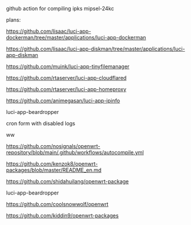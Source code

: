 github action for compiling ipks mipsel-24kc

plans:

https://github.com/lisaac/luci-app-dockerman/tree/master/applications/luci-app-dockerman

https://github.com/lisaac/luci-app-diskman/tree/master/applications/luci-app-diskman

https://github.com/muink/luci-app-tinyfilemanager

https://github.com/rtaserver/luci-app-cloudflared

https://github.com/rtaserver/luci-app-homeproxy

https://github.com/animegasan/luci-app-ipinfo

luci-app-beardropper

cron form with disabled logs

ww

https://github.com/nosignals/openwrt-repository/blob/main/.github/workflows/autocompile.yml

https://github.com/kenzok8/openwrt-packages/blob/master/README_en.md

https://github.com/shidahuilang/openwrt-package

luci-app-beardropper

https://github.com/coolsnowwolf/openwrt

https://github.com/kiddin9/openwrt-packages
